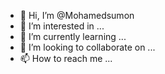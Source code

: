 - 👋 Hi, I’m @Mohamedsumon
- 👀 I’m interested in ...
- 🌱 I’m currently learning ...
- 💞️ I’m looking to collaborate on ...
- 📫 How to reach me ...

<!---
Mohamedsumon/Mohamedsumon is a ✨ special ✨ repository because its `README.md` (this file) appears on your GitHub profile.
You can click the Preview link to take a look at your changes.
--->
